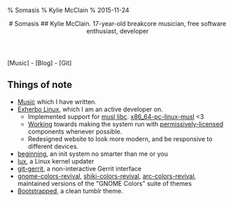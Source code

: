 % Somasis
% Kylie McClain
% 2015-11-24

<header>
# Somasis
## Kylie McClain. 17-year-old breakcore musician, free software enthusiast, developer
</header>
[Music] - [Blog] - [Git]

## Things of note
- [Music] which I have written.
- [Exherbo Linux], which I am an active developer on.
    - Implemented support for [musl libc]. [x86_64-pc-linux-musl] <3
    - [Working] towards making the system run with [permissively-licensed]
      components whenever possible.
    - Redesigned website to look more modern, and be responsive to different
      devices.
- [beginning], an init system no smarter than me or you
- [lux], a Linux kernel updater
- [git-gerrit], a non-interactive Gerrit interface
- [gnome-colors-revival], [shiki-colors-revival], [arc-colors-revival],
  maintained versions of the "GNOME Colors" suite of themes
- [Bootstrapped], a clean tumblr theme.

[Music]:                    https://somasis.bandcamp.com/
[Blog]:                     http://blog.somasis.com/
[Git]:                      https://github.com/somasis
[Exherbo Linux]:            https://www.exherbo.org/
[musl libc]:                http://www.musl-libc.org/
[x86_64-pc-linux-musl]:     ./stages/
[Working]:                  https://git.exherbo.org/dev/somasis.git/tree/etc/permissive/README.md
[permissively-licensed]:    http://www.openbsd.org/policy.html
[beginning]:                https://github.com/somasis/beginning
[lux]:                      https://github.com/somasis/lux
[git-gerrit]:               https://github.com/somasis/git-gerrit
[Bootstrapped]:             https://www.tumblr.com/theme/38707
[gnome-colors-revival]:     https://github.com/somasis/gnome-colors-revival
[shiki-colors-revival]:     https://github.com/somasis/shiki-colors-revival
[arc-colors-revival]:       https://github.com/somasis/arc-colors-revival
